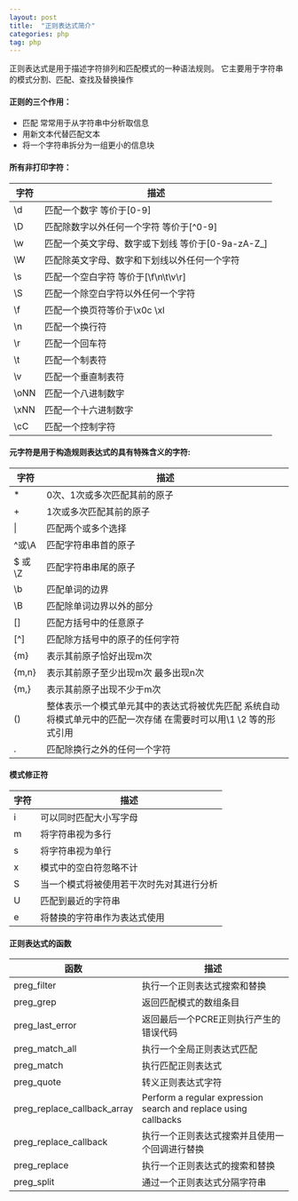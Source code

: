 ```yaml
---
layout: post
title:  "正则表达式简介"
categories: php
tag: php
---
```

 正则表达式是用于描述字符排列和匹配模式的一种语法规则。
它主要用于字符串的模式分割、匹配、查找及替换操作

#### 正则的三个作用：
   + 匹配 常常用于从字符串中分析取信息
   + 用新文本代替匹配文本
   + 将一个字符串拆分为一组更小的信息块
   
#### 所有非打印字符：

字符 | 描述 
---- | ---- 
\d | 匹配一个数字 等价于[0-9] 
\D | 匹配除数字以外任何一个字符 等价于[^0-9] 
\w | 匹配一个英文字母、数字或下划线 等价于[0-9a-zA-Z_] 
\W | 匹配除英文字母、数字和下划线以外任何一个字符 
\s | 匹配一个空白字符 等价于[\f\n\t\v\r] 
\S | 匹配一个除空白字符以外任何一个字符 
\f | 匹配一个换页符等价于\x0c \xl 
\n | 匹配一个换行符 
\r | 匹配一个回车符 
\t | 匹配一个制表符 
\v | 匹配一个垂直制表符 
\oNN | 匹配一个八进制数字 
\xNN | 匹配一个十六进制数字 
\cC | 匹配一个控制字符 

#### 元字符是用于构造规则表达式的具有特殊含义的字符:

字符 | 描述 
---- | ---- 
\* | 0次、1次或多次匹配其前的原子
\+ | 1次或多次匹配其前的原子
\\| | 匹配两个或多个选择
^或\A | 匹配字符串串首的原子
$ 或\Z | 匹配字符串串尾的原子
\b | 匹配单词的边界
\B | 匹配除单词边界以外的部分
[] | 匹配方括号中的任意原子
[^] | 匹配除方括号中的原子的任何字符
{m} | 表示其前原子恰好出现m次
{m,n} | 表示其前原子至少出现m次 最多出现n次
{m,} | 表示其前原子出现不少于m次
() | 整体表示一个模式单元其中的表达式将被优先匹配 系统自动将模式单元中的匹配一次存储 在需要时可以用\1 \2 等的形式引用 
. | 匹配除换行之外的任何一个字符

#### 模式修正符

字符 | 描述 
---- | ---- 
i | 可以同时匹配大小写字母
m | 将字符串视为多行
s | 将字符串视为单行
x | 模式中的空白符忽略不计
S | 当一个模式将被使用若干次时先对其进行分析
U | 匹配到最近的字符串
e | 将替换的字符串作为表达式使用

#### 正则表达式的函数

函数 | 描述 
---- | ----
preg_filter     | 执行一个正则表达式搜索和替换
preg_grep       | 返回匹配模式的数组条目
preg_last_error | 返回最后一个PCRE正则执行产生的错误代码
preg_match_all  | 执行一个全局正则表达式匹配
preg_match      | 执行匹配正则表达式
preg_quote      | 转义正则表达式字符
preg_replace_callback_array | Perform a regular expression search and replace using callbacks
preg_replace_callback       | 执行一个正则表达式搜索并且使用一个回调进行替换
preg_replace    | 执行一个正则表达式的搜索和替换
preg_split      | 通过一个正则表达式分隔字符串